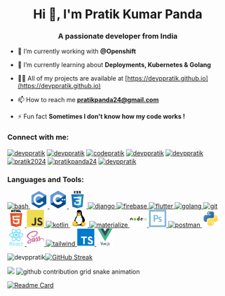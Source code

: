 <h1 align="center">Hi 👋, I'm Pratik Kumar Panda</h1>
<h3 align="center">A passionate developer from India</h3>

- 🔭 I’m currently working with  **@Openshift**

- 🌱 I’m currently learning about **Deployments, Kubernetes & Golang**

- 👨‍💻 All of my projects are available at [https://devppratik.github.io](https://devppratik.github.io)

- 📫 How to reach me **pratikpanda24@gmail.com**

- ⚡ Fun fact **Sometimes I don't know how my code works !**

<h3 align="left">Connect with me:</h3>
<p align="left">
<a href="https://codepen.io/devppratik" target="blank"><img align="center" src="https://raw.githubusercontent.com/rahuldkjain/github-profile-readme-generator/master/src/images/icons/Social/codepen.svg" alt="devppratik" height="30" width="40" /></a>
<a href="https://dev.to/devppratik" target="blank"><img align="center" src="https://cdn.jsdelivr.net/npm/simple-icons@3.0.1/icons/dev-dot-to.svg" alt="devppratik" height="30" width="40" /></a>
<a href="https://twitter.com/codepratik" target="blank"><img align="center" src="https://raw.githubusercontent.com/rahuldkjain/github-profile-readme-generator/master/src/images/icons/Social/twitter.svg" alt="codepratik" height="30" width="40" /></a>
<a href="https://linkedin.com/in/devppratik" target="blank"><img align="center" src="https://raw.githubusercontent.com/rahuldkjain/github-profile-readme-generator/master/src/images/icons/Social/linked-in-alt.svg" alt="devppratik" height="30" width="40" /></a>
<a href="https://stackoverflow.com/users/devppratik" target="blank"><img align="center" src="https://raw.githubusercontent.com/rahuldkjain/github-profile-readme-generator/master/src/images/icons/Social/stack-overflow.svg" alt="devppratik" height="30" width="40" /></a>
<a href="https://www.codechef.com/users/pratik2024" target="blank"><img align="center" src="https://cdn.jsdelivr.net/npm/simple-icons@3.1.0/icons/codechef.svg" alt="pratik2024" height="30" width="40" /></a>
<a href="https://codeforces.com/profile/pratikpanda24" target="blank"><img align="center" src="https://cdn.jsdelivr.net/npm/simple-icons@3.0.1/icons/codeforces.svg" alt="pratikpanda24" height="30" width="40" /></a>
<a href="https://www.leetcode.com/devppratik" target="blank"><img align="center" src="https://raw.githubusercontent.com/rahuldkjain/github-profile-readme-generator/master/src/images/icons/Social/leet-code.svg" alt="devppratik" height="30" width="40" /></a>
</p>

<h3 align="left">Languages and Tools:</h3>
<p align="left"><a href="https://www.gnu.org/software/bash/" target="_blank"> <img src="https://www.vectorlogo.zone/logos/gnu_bash/gnu_bash-icon.svg" alt="bash" width="40" height="40"/> </a> <a href="https://www.cprogramming.com/" target="_blank"> <img src="https://raw.githubusercontent.com/devicons/devicon/master/icons/c/c-original.svg" alt="c" width="40" height="40"/> </a> <a href="https://www.w3schools.com/cpp/" target="_blank"> <img src="https://raw.githubusercontent.com/devicons/devicon/master/icons/cplusplus/cplusplus-original.svg" alt="cplusplus" width="40" height="40"/> </a> <a href="https://www.w3schools.com/css/" target="_blank"> <img src="https://raw.githubusercontent.com/devicons/devicon/master/icons/css3/css3-original-wordmark.svg" alt="css3" width="40" height="40"/> </a> <a href="https://www.djangoproject.com/" target="_blank"> <img src="https://cdn.jsdelivr.net/gh/devicons/devicon/icons/django/django-plain-wordmark.svg" alt="django" width="40" height="40"/> </a> <a href="https://expressjs.com" target="_blank"> <a href="https://firebase.google.com/" target="_blank"> <img src="https://www.vectorlogo.zone/logos/firebase/firebase-icon.svg" alt="firebase" width="40" height="40"/> </a> <a href="https://flutter.dev" target="_blank"> <img src="https://www.vectorlogo.zone/logos/flutterio/flutterio-icon.svg" alt="flutter" width="40" height="40"/> </a>
  <a href="https://go.dev" target="_blank"> <img src="https://cdn.jsdelivr.net/gh/devicons/devicon/icons/go/go-original-wordmark.svg" alt="golang" width="40" height="40"/> </a>      
  <a href="https://git-scm.com/" target="_blank"> <img src="https://www.vectorlogo.zone/logos/git-scm/git-scm-icon.svg" alt="git" width="40" height="40"/> </a> <a href="https://www.w3.org/html/" target="_blank"> <img src="https://raw.githubusercontent.com/devicons/devicon/master/icons/html5/html5-original-wordmark.svg" alt="html5" width="40" height="40"/> </a> <a href="https://developer.mozilla.org/en-US/docs/Web/JavaScript" target="_blank"> <img src="https://raw.githubusercontent.com/devicons/devicon/master/icons/javascript/javascript-original.svg" alt="javascript" width="40" height="40"/> </a> <a href="https://kotlinlang.org" target="_blank"> <img src="https://www.vectorlogo.zone/logos/kotlinlang/kotlinlang-icon.svg" alt="kotlin" width="40" height="40"/> </a> <a href="https://www.linux.org/" target="_blank"> <img src="https://raw.githubusercontent.com/devicons/devicon/master/icons/linux/linux-original.svg" alt="linux" width="40" height="40"/> </a> <a href="https://materializecss.com/" target="_blank"> <img src="https://raw.githubusercontent.com/prplx/svg-logos/5585531d45d294869c4eaab4d7cf2e9c167710a9/svg/materialize.svg" alt="materialize" width="40" height="40"/> </a> <a href="https://nodejs.org" target="_blank"> <img src="https://raw.githubusercontent.com/devicons/devicon/master/icons/nodejs/nodejs-original-wordmark.svg" alt="nodejs" width="40" height="40"/> </a> <a href="https://www.photoshop.com/en" target="_blank"> <img src="https://raw.githubusercontent.com/devicons/devicon/master/icons/photoshop/photoshop-line.svg" alt="photoshop" width="40" height="40"/> </a> <a href="https://postman.com" target="_blank"> <img src="https://www.vectorlogo.zone/logos/getpostman/getpostman-icon.svg" alt="postman" width="40" height="40"/> </a> <a href="https://www.python.org" target="_blank"> <img src="https://raw.githubusercontent.com/devicons/devicon/master/icons/python/python-original.svg" alt="python" width="40" height="40"/> </a> <a href="https://reactjs.org/" target="_blank"> <img src="https://raw.githubusercontent.com/devicons/devicon/master/icons/react/react-original-wordmark.svg" alt="react" width="40" height="40"/> </a> <a href="https://sass-lang.com" target="_blank"> <img src="https://raw.githubusercontent.com/devicons/devicon/master/icons/sass/sass-original.svg" alt="sass" width="40" height="40"/> </a> <a href="https://tailwindcss.com/" target="_blank"> <img src="https://www.vectorlogo.zone/logos/tailwindcss/tailwindcss-icon.svg" alt="tailwind" width="40" height="40"/> </a> <a href="https://www.typescriptlang.org/" target="_blank"> <img src="https://raw.githubusercontent.com/devicons/devicon/master/icons/typescript/typescript-original.svg" alt="typescript" width="40" height="40"/> </a> <a href="https://vuejs.org/" target="_blank"> <img src="https://raw.githubusercontent.com/devicons/devicon/master/icons/vuejs/vuejs-original-wordmark.svg" alt="vuejs" width="40" height="40"/> </a> <a href="https://vuetifyjs.com/en/" target="_blank"></p></a>

<p><img align="left" src="https://github-readme-stats-devppratik.vercel.app/api/top-langs?username=devppratik&show_icons=true&theme=dark&locale=en&layout=compact" alt="devppratik" /></p>

[![GitHub Streak](https://streak-stats.demolab.com?user=devppratik&theme=dark&border_radius=10)](https://git.io/streak-stats)

<picture>
<source 
  srcset="https://github-readme-stats-devppratik.vercel.app/api?username=devppratik&count_private=true&show_icons=true&theme=dark"
  media="(prefers-color-scheme: dark)"
/>
<source
  srcset="https://github-readme-stats-devppratik.vercel.app/api?username=devppratik&count_private=true&show_icons=true&show_icons=true"
  media="(prefers-color-scheme: light), (prefers-color-scheme: no-preference)"
/>
<img src="https://github-readme-stats-devppratik.vercel.app/api?username=devppratik&count_private=true&show_icons=true" />
</picture>

<picture>
  <source media="(prefers-color-scheme: dark)" srcset="https://raw.githubusercontent.com/devppratik/devppratik/output/github-contribution-grid-snake-dark.svg">
  <source media="(prefers-color-scheme: light)" srcset="https://raw.githubusercontent.com/devppratik/devppratik/output/github-contribution-grid-snake.svg">
  <img alt="github contribution grid snake animation" src="https://raw.githubusercontent.com/devppratik/devppratik/output/github-contribution-grid-snake.svg">
</picture>

<br>

[![Readme Card](https://github-readme-stats-devppratik.vercel.app/api/pin/?username=devppratik&show_owner=true&repo=go-timezone-cli)](https://github.com/devppratik/go-timezone-cli)